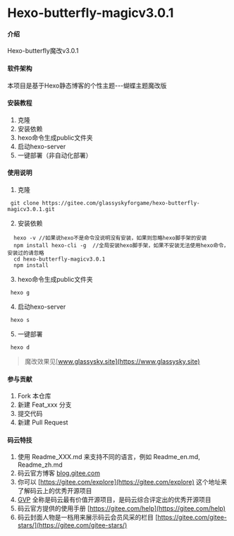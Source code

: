 # Hexo-butterfly-magicv3.0.1

#### 介绍
Hexo-butterfly魔改v3.0.1

#### 软件架构
本项目是基于Hexo静态博客的个性主题---蝴蝶主题魔改版


#### 安装教程

1.  克隆
2.  安装依赖
3.  hexo命令生成public文件夹
4.  启动hexo-server
5. 一键部署（非自动化部署）

#### 使用说明

1.  克隆
 ```
  git clone https://gitee.com/glassyskyforgame/hexo-butterfly-magicv3.0.1.git

```
2.  安装依赖
```
  hexo -v //如果说hexo不是命令没说明没有安装，如果则忽略hexo脚手架的安装
  npm install hexo-cli -g  //全局安装hexo脚手架，如果不安装无法使用hexo命令，安装过的请忽略
  cd hexo-butterfly-magicv3.0.1
  npm install
```
3.  hexo命令生成public文件夹
```
 hexo g
```
4.  启动hexo-server

```
 hexo s
```

5.  一键部署

```
 hexo d
```

> 魔改效果见[www.glassysky.site](https://www.glassysky.site)

#### 参与贡献

1.  Fork 本仓库
2.  新建 Feat_xxx 分支
3.  提交代码
4.  新建 Pull Request


#### 码云特技

1.  使用 Readme\_XXX.md 来支持不同的语言，例如 Readme\_en.md, Readme\_zh.md
2.  码云官方博客 [blog.gitee.com](https://blog.gitee.com)
3.  你可以 [https://gitee.com/explore](https://gitee.com/explore) 这个地址来了解码云上的优秀开源项目
4.  [GVP](https://gitee.com/gvp) 全称是码云最有价值开源项目，是码云综合评定出的优秀开源项目
5.  码云官方提供的使用手册 [https://gitee.com/help](https://gitee.com/help)
6.  码云封面人物是一档用来展示码云会员风采的栏目 [https://gitee.com/gitee-stars/](https://gitee.com/gitee-stars/)
